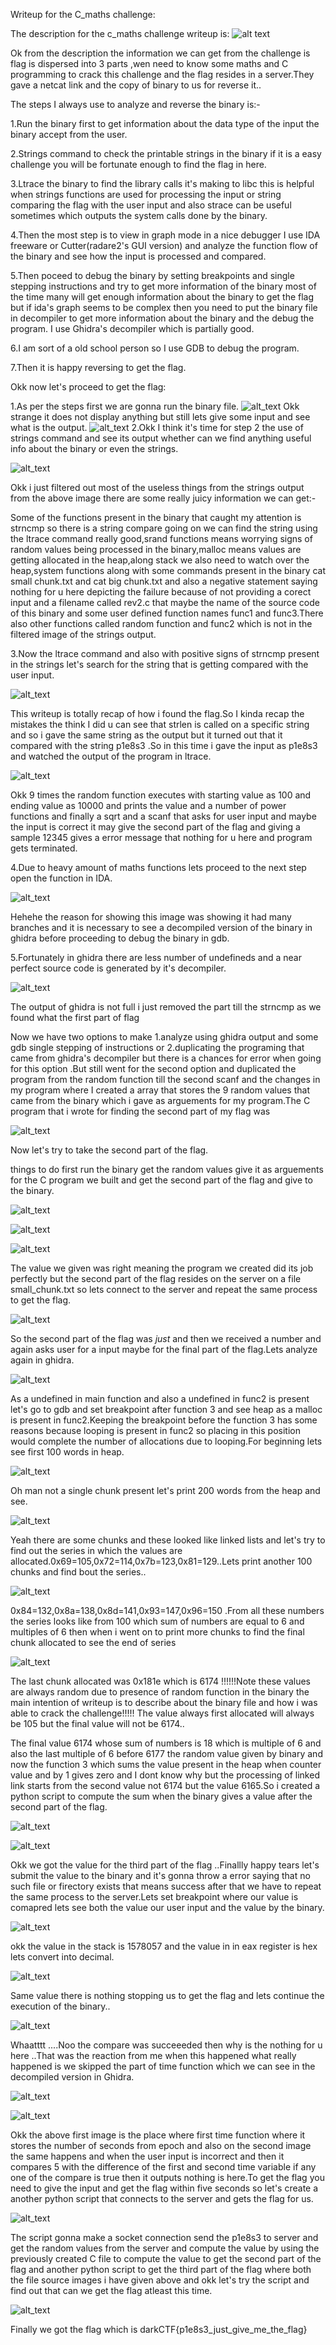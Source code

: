 Writeup for the C_maths challenge:

The description for the c_maths challenge writeup is:
![alt text](https://github.com/vital-information-resource-under-siege/DarkCTF-Writeups/blob/master/c_maths/images/Screenshot_20200929_131000.jpeg)

Ok from the description the information we can get from the challenge is flag is dispersed into 3 parts ,wen need to know some maths and C programming to crack this challenge and the flag resides in a server.They gave a netcat link and the copy of binary to us for reverse it..

The steps I always use to analyze and reverse the binary is:-

  1.Run the binary first to get information about the data type of the input the binary accept from the user.
  
  2.Strings command to check the printable strings in the binary if it is a easy challenge you will be fortunate enough to find the flag in here.
  
  3.Ltrace the binary to find the library calls it's making to libc this is helpful when strings functions are used for processing the input or string comparing the flag with the user input and also strace can be useful sometimes which outputs the system calls done by the binary.
                             
4.Then the  most step is to view in graph mode in a nice debugger I use IDA freeware or Cutter(radare2's GUI version) and analyze the function flow of the binary and see how the input is processed and compared.

5.Then poceed to debug the binary by setting breakpoints and single stepping instructions and try to get more information of the binary most of the time many will get enough information about the binary to get the flag but if ida's graph seems to be complex then you need to put the binary file in decompiler to get more information about the binary and the debug the program. I use Ghidra's decompiler which is partially good.

6.I am sort of a old school person so I use GDB to debug the program.

7.Then it is happy reversing to get the flag.

Okk now let's proceed to get the flag:

1.As per the steps first we are gonna run the binary file.
![alt_text](https://github.com/vital-information-resource-under-siege/DarkCTF-Writeups/blob/master/c_maths/images/Screenshot_20200929_161438.jpeg)
Okk strange it does not display anything but still lets give some input and see what is the output.
![alt_text](https://github.com/vital-information-resource-under-siege/DarkCTF-Writeups/blob/master/c_maths/images/Screenshot_20200929_162003.jpeg)
2.Okk I think it's time for step 2 the use of strings command and see its output whether can we find anything useful info about the binary or even the strings.

![alt_text](https://github.com/vital-information-resource-under-siege/DarkCTF-Writeups/blob/master/c_maths/images/Screenshot_20200929_162503.jpeg)

Okk i just filtered out most of the useless things from the strings output from the above image there are some really juicy information we can get:-

Some of the functions present in the binary that caught my attention is strncmp so there is a string compare going on we can find the string using the ltrace command really good,srand functions means worrying signs of random values being processed in the binary,malloc means values are getting allocated in the heap,along stack we also need to watch over the heap,system functions along with some commands present in the binary cat small chunk.txt and cat big chunk.txt and also a negative statement saying nothing for u here depicting the failure because of not providing a corect input and a filename called rev2.c that maybe the name of the source code of this binary and some user defined function names func1 and func3.There also other functions called random function and func2 which is not in the filtered image of the strings output.

3.Now the ltrace command and also with positive signs of strncmp present in the strings let's search for the string that is getting compared with the user input.

![alt_text](https://github.com/vital-information-resource-under-siege/DarkCTF-Writeups/blob/master/c_maths/images/Screenshot_20200929_164625.jpeg)

This writeup is totally recap of how i found the flag.So I kinda recap the mistakes the think I did u can see that strlen is called on a specific string and so i gave the same string as the output but it turned out that it compared with the string p1e8s3   .So in this time i gave the input as p1e8s3 and watched the output of the program in ltrace.

![alt_text](https://github.com/vital-information-resource-under-siege/DarkCTF-Writeups/blob/master/c_maths/images/Screenshot_20200929_170920.jpeg)

Okk 9 times the random function executes with starting value as 100 and ending value as 10000 and prints the value and a number of power functions and finally a sqrt and a scanf that asks for user input and maybe the input is correct it may give the second part of the flag and giving a sample 12345 gives a error message that nothing for u here and program gets terminated.

4.Due to heavy amount of maths functions lets proceed to the next step open the function in IDA.

![alt_text](https://github.com/vital-information-resource-under-siege/DarkCTF-Writeups/blob/master/c_maths/images/Screenshot_20200929_171728.jpeg)

Hehehe the reason for showing this image was showing it had many branches and it is necessary to see a decompiled version of the binary in ghidra before proceeding to debug the binary in gdb.

5.Fortunately in ghidra there are less number of undefineds and a near perfect source code is generated by it's decompiler.

![alt_text](https://github.com/vital-information-resource-under-siege/DarkCTF-Writeups/blob/master/c_maths/images/Screenshot_20200929_174359.jpeg)

The output of ghidra is not full i just removed the part till the strncmp as we found what the first part of flag

Now we have two options to make 1.analyze using ghidra output and some gdb single stepping of instructions or 2.duplicating the programing that came from ghidra's decompiler but there is a chances for error when going for this option .But still went for the second option and duplicated the program from the random function till the second scanf and the changes in my program where I created a array that stores the 9 random values that came from the binary which i gave as arguements for my program.The C program that i wrote for finding the second part of my flag was 

![alt_text](https://github.com/vital-information-resource-under-siege/DarkCTF-Writeups/blob/master/c_maths/images/Screenshot_20200929_175708.jpeg)

Now let's try to take the second part of the flag.

things to do first run the binary get the random values give it as arguements for the C program we built and get the second part of the flag and give to the binary.

![alt_text](https://github.com/vital-information-resource-under-siege/DarkCTF-Writeups/blob/master/c_maths/images/Screenshot_20200929_180216.jpeg)

![alt_text](https://github.com/vital-information-resource-under-siege/DarkCTF-Writeups/blob/master/c_maths/images/Screenshot_20200929_180201.jpeg)

![alt_text](https://github.com/vital-information-resource-under-siege/DarkCTF-Writeups/blob/master/c_maths/images/Screenshot_20200929_180245.jpeg)

The value we given was right meaning the program we created did its job perfectly but the second part of the flag resides on the server on a file small_chunk.txt so lets connect to the server and repeat the same process to get the flag.

![alt_text](https://github.com/vital-information-resource-under-siege/DarkCTF-Writeups/blob/master/c_maths/images/Screenshot_20200929_182952.jpeg)

So the second part of the flag was _just_ and then we received a number and again asks user for a input maybe for the final part of the flag.Lets analyze again in  ghidra.

![alt_text](https://github.com/vital-information-resource-under-siege/DarkCTF-Writeups/blob/master/c_maths/images/Screenshot_20200929_185300.jpeg)

As a undefined in main function and also a undefined in func2 is present let's go to gdb and set breakpoint after function 3 and see heap as a malloc is present in func2.Keeping the breakpoint before the function 3 has some reasons because looping is present in func2 so placing in this position would complete the number of allocations due to looping.For beginning lets see first 100 words in heap.

![alt_text](https://github.com/vital-information-resource-under-siege/DarkCTF-Writeups/blob/master/c_maths/images/Screenshot_20200929_191751.jpeg)

Oh man not a single chunk present let's print 200 words from the heap and see.

![alt_text](https://github.com/vital-information-resource-under-siege/DarkCTF-Writeups/blob/master/c_maths/images/Screenshot_20200929_191903.jpeg)

Yeah there are some chunks and these looked like linked lists and let's try to find out the series in which the values are allocated.0x69=105,0x72=114,0x7b=123,0x81=129..Lets print another 100 chunks and find bout the series..

![alt_text](https://github.com/vital-information-resource-under-siege/DarkCTF-Writeups/blob/master/c_maths/images/Screenshot_20200929_193334.jpeg)

0x84=132,0x8a=138,0x8d=141,0x93=147,0x96=150 .From all these numbers the series looks like from 100 which sum of numbers are equal to 6 and multiples of 6 then when i went on to print more chunks to find the final chunk allocated to see the end of series 

![alt_text](https://github.com/vital-information-resource-under-siege/DarkCTF-Writeups/blob/master/c_maths/images/Screenshot_20200929_194937.jpeg)

The last chunk allocated was 0x181e which is 6174 
!!!!!!Note these values are always random due to presence of random function in the binary  the main intention of writeup is to describe about the binary file and how i was able to crack the challenge!!!!! The value always first allocated will always be 105 but the final value will not be 6174..

The final value 6174 whose sum of numbers is  18 which is multiple of 6 and also the last multiple of 6 before 6177 the random value given by binary and now the function 3 which sums the value present in the heap when counter value and by 1 gives zero and I dont know why but the processing of linked link starts from the second value not 6174 but the value  6165.So i created a python script to compute the sum when the binary gives a value after the second part of the flag.

![alt_text](https://github.com/vital-information-resource-under-siege/DarkCTF-Writeups/blob/master/c_maths/images/Screenshot_20200929_201733.jpeg)

![alt_text](https://github.com/vital-information-resource-under-siege/DarkCTF-Writeups/blob/master/c_maths/images/Screenshot_20200929_202007.jpeg)

Okk we got the value for the third part of the flag ..Finallly happy tears let's submit the value to the binary and it's gonna throw a error saying that no such file or firectory exists that means success after that we have to repeat the same process to the server.Lets set breakpoint where our value is comapred lets see both the value our user input and the value by the binary.

![alt_text](https://github.com/vital-information-resource-under-siege/DarkCTF-Writeups/blob/master/c_maths/images/Screenshot_20200929_202341.jpeg)

okk the value in the stack is 1578057 and the value in in eax register is hex lets convert into decimal.

![alt_text](https://github.com/vital-information-resource-under-siege/DarkCTF-Writeups/blob/master/c_maths/images/Screenshot_20200929_202327.jpeg)

Same value there is nothing stopping us to get the flag  and lets continue the execution of the binary..

![alt_text](https://github.com/vital-information-resource-under-siege/DarkCTF-Writeups/blob/master/c_maths/images/Screenshot_20200929_203352.jpeg)

Whaatttt ....Noo the compare was succeeeded then why is the nothing for u here ..That was the reaction from me when this happened what really happened is we skipped the part of time function which we can see in the decompiled version in Ghidra.

![alt_text](https://github.com/vital-information-resource-under-siege/DarkCTF-Writeups/blob/master/c_maths/images/Screenshot_20200929_203735.jpeg)

![alt_text](https://github.com/vital-information-resource-under-siege/DarkCTF-Writeups/blob/master/c_maths/images/Screenshot_20200929_203757.jpeg)

Okk the above first image is the place where first time function where it stores the number of seconds from epoch and also on the second image the same happens and when the user input is incorrect and then it compares 5 with the difference of the first and second time variable if any one of the compare is true then it outputs nothing is here.To get the flag you need to give the input and get the flag within five seconds so let's create a another python script that connects to the server and gets the flag for us.

![alt_text](https://github.com/vital-information-resource-under-siege/DarkCTF-Writeups/blob/master/c_maths/images/Screenshot_20200929_205553.jpeg)

The script gonna make a socket connection send the p1e8s3 to server and get the random values from the server and compute the value by using the previously created C file to compute the value to get the second part of the flag and another python script to get the third part of the flag where both the file source images  i have given above and okk let's try the script and find out that can we get the flag atleast this time.

![alt_text](https://github.com/vital-information-resource-under-siege/DarkCTF-Writeups/blob/master/c_maths/images/Screenshot_20200929_210216.jpeg)

Finally we got the flag which is darkCTF{p1e8s3_just_give_me_the_flag}






